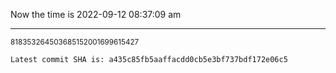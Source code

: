 Now the time is 2022-09-12 08:37:09 am

---

<small>818353264503685152001699615427</small>

```txt
Latest commit SHA is: a435c85fb5aaffacdd0cb5e3bf737bdf172e06c5
```
